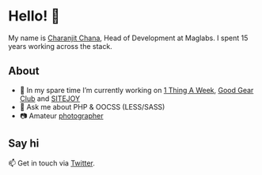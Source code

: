 # Hello! 👋

My name is [Charanjit Chana](https://charanj.it), Head of Development at Maglabs. I spent 15 years working across the stack.

## About

- 🔭 In my spare time I’m currently working on [1 Thing A Week](https://www.1thingaweek.com), [Good Gear Club](https://www.goodgear.club) and [SITEJOY](https://www.sitejoy.dev)
- 💬 Ask me about PHP & OOCSS (LESS/SASS)
- 📷 Amateur [photographer](https://instagram.com/cchana)

## Say hi

📫 Get in touch via [Twitter](https://twitter.com/cchana).

<!--
- 🔭 I’m currently working on ...
- 🌱 I’m currently learning ...
- 👯 I’m looking to collaborate on ...
- 🤔 I’m looking for help with ...
- 💬 Ask me about ...
- 📫 How to reach me: ...
- 😄 Pronouns: ...
- ⚡ Fun fact: ...
-->
